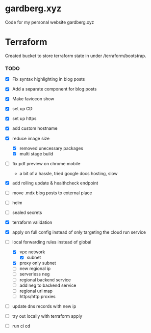 # gardberg.xyz

Code for my personal website gardberg.xyz

# Terraform

Created bucket to store terraform state in under /terraform/bootstrap.

### TODO

- [x] Fix syntax highlighting in blog posts
- [x] Add a separate component for blog posts
- [x] Make faviocon show
- [x] set up CD
- [x] set up https
- [x] add custom hostname
- [x] reduce image size
  - [x] removed unecessary packages
  - [x] multi stage build
- [ ] fix pdf preview on chrome mobile
  - a bit of a hassle, tried google docs hosting, slow
- [x] add rolling update & healthcheck endpoint
- [ ] move .mdx blog posts to external place
- [ ] helm
- [ ] sealed secrets

- [x] terraform validation
- [x] apply on full config instead of only targeting the cloud run service
- [ ] local forwarding rules instead of global
  - [x] vpc network
    - [x] subnet
  - [x] proxy only subnet
  - [ ] new regional ip
  - [ ] serverless neg
  - [ ] regional backend service
  - [ ] add neg to backend service
  - [ ] regional url map
  - [ ] https/http proxies
- [ ] update dns records with new ip
- [ ] try out locally with terraform apply
- [ ] run ci cd
